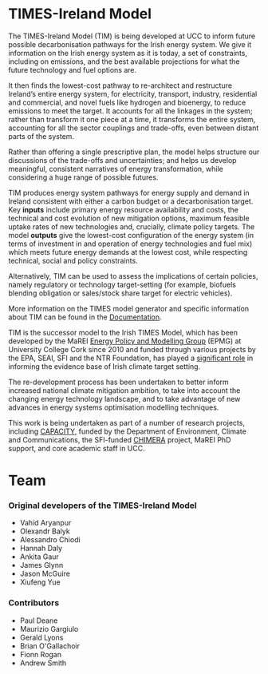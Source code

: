 # TIMES-Ireland Model

The TIMES-Ireland Model (TIM) is being developed at UCC to inform future possible decarbonisation pathways for the Irish energy system. We give it information on the Irish energy system as it is today, a set of constraints, including on emissions, and the best available projections for what the future technology and fuel options are.

It then finds the lowest-cost pathway to re-architect and restructure Ireland’s entire energy system, for electricity, transport, industry, residential and commercial, and novel fuels like hydrogen and bioenergy, to reduce emissions to meet the target. It accounts for all the linkages in the system; rather than transform it one piece at a time, it transforms the entire system, accounting for all the sector couplings and trade-offs, even between distant parts of the system.

Rather than offering a single prescriptive plan, the model helps structure our discussions of the trade-offs and uncertainties; and helps us develop meaningful, consistent narratives of energy transformation, while considering a huge range of possible futures.

TIM produces energy system pathways for energy supply and demand in Ireland consistent with either a carbon budget or a decarbonisation target. Key **inputs** include primary energy resource availability and costs, the technical and cost evolution of new mitigation options, maximum feasible uptake rates of new technologies and, crucially, climate policy targets. The model **outputs** give the lowest-cost configuration of the energy system (in terms of investment in and operation of energy technologies and fuel mix) which meets future energy demands at the lowest cost, while respecting technical, social and policy constraints.

Alternatively, TIM can be used to assess the implications of certain policies, namely regulatory or technology target-setting (for example, biofuels blending obligation or sales/stock share target for electric vehicles).

More information on the TIMES model generator and specific information about TIM can be found in the [Documentation](https://doi.org/10.5194/gmd-2021-359).

TIM is the successor model to the Irish TIMES Model, which has been developed by the MaREI [Energy Policy and Modelling Group](https://www.marei.ie/energy-policy-modelling/) (EPMG) at University College Cork since 2010 and funded through various projects by the EPA, SEAI, SFI and the NTR Foundation, has played a [significant role](https://www.epa.ie/researchandeducation/research/researchpublications/researchreports/research326.html) in informing the evidence base of Irish climate target setting.

The re-development process has been undertaken to better inform increased national climate mitigation ambition, to take into account the changing energy technology landscape, and to take advantage of new advances in energy systems optimisation modelling techniques.

This work is being undertaken as part of a number of research projects, including [CAPACITY](https://www.marei.ie/project/capacity/), funded by the Department of Environment, Climate and Communications, the SFI-funded [CHIMERA](https://www.marei.ie/project/chimera/) project, MaREI PhD support, and core academic staff in UCC.

# Team
### Original developers of the TIMES-Ireland Model

- Vahid Aryanpur
- Olexandr Balyk
- Alessandro Chiodi
- Hannah Daly
- Ankita Gaur
- James Glynn
- Jason McGuire
- Xiufeng Yue

### Contributors

- Paul Deane
- Maurizio Gargiulo
- Gerald Lyons
- Brian O'Gallachoir
- Fionn Rogan
- Andrew Smith
